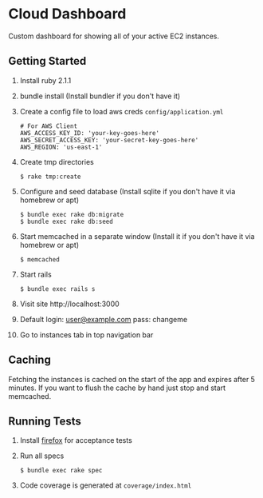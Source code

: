 Cloud Dashboard
================

Custom dashboard for showing all of your active EC2 instances.

Getting Started
---------------
1. Install ruby 2.1.1
1. bundle install (Install bundler if you don't have it)
1. Create a config file to load aws creds `config/application.yml`

    ```shell
    # For AWS Client
    AWS_ACCESS_KEY_ID: 'your-key-goes-here'
    AWS_SECRET_ACCESS_KEY: 'your-secret-key-goes-here'
    AWS_REGION: 'us-east-1'
    ```
1. Create tmp directories

    ```shell
    $ rake tmp:create
    ```
1. Configure and seed database (Install sqlite if you don't have it via homebrew or apt)

    ```shell
    $ bundle exec rake db:migrate
    $ bundle exec rake db:seed
    ```
1. Start memcached in a separate window (Install it if you don't have it via homebrew or apt)

    ```shell
    $ memcached
    ```

1. Start rails

    ```shell
    $ bundle exec rails s
    ```

1. Visit site http://localhost:3000
1. Default login: user@example.com pass: changeme
1. Go to instances tab in top navigation bar

Caching
-------
Fetching the instances is cached on the start of the app and expires after 5 minutes.  If you want to flush the cache by hand
just stop and start memcached.

Running Tests
-------------
1. Install [firefox](https://www.mozilla.org/en-US/firefox/new/) for acceptance tests
1. Run all specs

    ```shell
    $ bundle exec rake spec
    ```
1. Code coverage is generated at `coverage/index.html`
